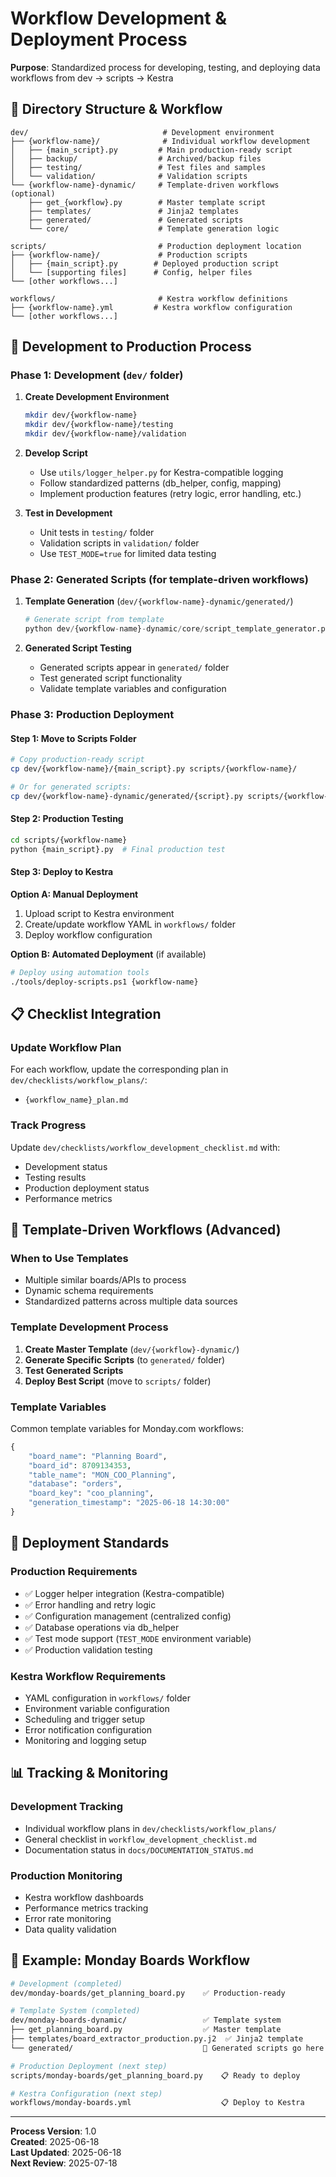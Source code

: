 # Workflow Development & Deployment Process

**Purpose**: Standardized process for developing, testing, and deploying data workflows from dev → scripts → Kestra

## 📁 **Directory Structure & Workflow**

```
dev/                              # Development environment
├── {workflow-name}/              # Individual workflow development
│   ├── {main_script}.py         # Main production-ready script
│   ├── backup/                  # Archived/backup files
│   ├── testing/                 # Test files and samples
│   └── validation/              # Validation scripts
└── {workflow-name}-dynamic/     # Template-driven workflows (optional)
    ├── get_{workflow}.py        # Master template script
    ├── templates/               # Jinja2 templates
    ├── generated/               # Generated scripts
    └── core/                    # Template generation logic

scripts/                         # Production deployment location
├── {workflow-name}/             # Production scripts
│   ├── {main_script}.py        # Deployed production script
│   └── [supporting files]      # Config, helper files
└── [other workflows...]

workflows/                       # Kestra workflow definitions
├── {workflow-name}.yml         # Kestra workflow configuration
└── [other workflows...]
```

## 🔄 **Development to Production Process**

### **Phase 1: Development** (`dev/` folder)
1. **Create Development Environment**
   ```bash
   mkdir dev/{workflow-name}
   mkdir dev/{workflow-name}/testing
   mkdir dev/{workflow-name}/validation
   ```

2. **Develop Script**
   - Use `utils/logger_helper.py` for Kestra-compatible logging
   - Follow standardized patterns (db_helper, config, mapping)
   - Implement production features (retry logic, error handling, etc.)

3. **Test in Development**
   - Unit tests in `testing/` folder
   - Validation scripts in `validation/` folder
   - Use `TEST_MODE=true` for limited data testing

### **Phase 2: Generated Scripts** (for template-driven workflows)
1. **Template Generation** (`dev/{workflow-name}-dynamic/generated/`)
   ```python
   # Generate script from template
   python dev/{workflow-name}-dynamic/core/script_template_generator.py
   ```

2. **Generated Script Testing**
   - Generated scripts appear in `generated/` folder
   - Test generated script functionality
   - Validate template variables and configuration

### **Phase 3: Production Deployment** 

#### **Step 1: Move to Scripts Folder**
```bash
# Copy production-ready script
cp dev/{workflow-name}/{main_script}.py scripts/{workflow-name}/

# Or for generated scripts:
cp dev/{workflow-name}-dynamic/generated/{script}.py scripts/{workflow-name}/
```

#### **Step 2: Production Testing**
```bash
cd scripts/{workflow-name}
python {main_script}.py  # Final production test
```

#### **Step 3: Deploy to Kestra**

**Option A: Manual Deployment**
1. Upload script to Kestra environment
2. Create/update workflow YAML in `workflows/` folder
3. Deploy workflow configuration

**Option B: Automated Deployment** (if available)
```bash
# Deploy using automation tools
./tools/deploy-scripts.ps1 {workflow-name}
```

## 📋 **Checklist Integration**

### **Update Workflow Plan**
For each workflow, update the corresponding plan in `dev/checklists/workflow_plans/`:
- `{workflow_name}_plan.md`

### **Track Progress**
Update `dev/checklists/workflow_development_checklist.md` with:
- Development status
- Testing results  
- Production deployment status
- Performance metrics

## 🔧 **Template-Driven Workflows (Advanced)**

### **When to Use Templates**
- Multiple similar boards/APIs to process
- Dynamic schema requirements
- Standardized patterns across multiple data sources

### **Template Development Process**
1. **Create Master Template** (`dev/{workflow}-dynamic/`)
2. **Generate Specific Scripts** (to `generated/` folder)
3. **Test Generated Scripts** 
4. **Deploy Best Script** (move to `scripts/` folder)

### **Template Variables**
Common template variables for Monday.com workflows:
```python
{
    "board_name": "Planning Board",
    "board_id": 8709134353,
    "table_name": "MON_COO_Planning", 
    "database": "orders",
    "board_key": "coo_planning",
    "generation_timestamp": "2025-06-18 14:30:00"
}
```

## 🚀 **Deployment Standards**

### **Production Requirements**
- ✅ Logger helper integration (Kestra-compatible)
- ✅ Error handling and retry logic
- ✅ Configuration management (centralized config)
- ✅ Database operations via db_helper
- ✅ Test mode support (`TEST_MODE` environment variable)
- ✅ Production validation testing

### **Kestra Workflow Requirements**
- YAML configuration in `workflows/` folder
- Environment variable configuration
- Scheduling and trigger setup
- Error notification configuration
- Monitoring and logging setup

## 📊 **Tracking & Monitoring**

### **Development Tracking**
- Individual workflow plans in `dev/checklists/workflow_plans/`
- General checklist in `workflow_development_checklist.md`
- Documentation status in `docs/DOCUMENTATION_STATUS.md`

### **Production Monitoring**
- Kestra workflow dashboards
- Performance metrics tracking
- Error rate monitoring  
- Data quality validation

## 🔄 **Example: Monday Boards Workflow**

```bash
# Development (completed)
dev/monday-boards/get_planning_board.py    ✅ Production-ready

# Template System (completed)  
dev/monday-boards-dynamic/                 ✅ Template system
├── get_planning_board.py                  ✅ Master template
├── templates/board_extractor_production.py.j2  ✅ Jinja2 template
└── generated/                             📁 Generated scripts go here

# Production Deployment (next step)
scripts/monday-boards/get_planning_board.py    📋 Ready to deploy

# Kestra Configuration (next step)
workflows/monday-boards.yml                    📋 Deploy to Kestra
```

---

**Process Version**: 1.0  
**Created**: 2025-06-18  
**Last Updated**: 2025-06-18  
**Next Review**: 2025-07-18
